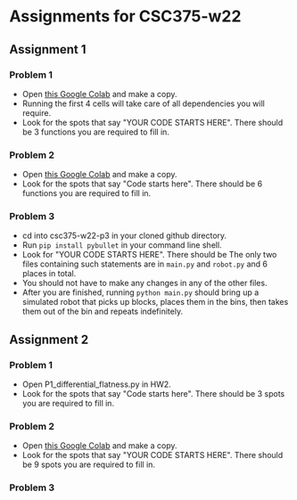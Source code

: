# Assignments for CSC375-w22

## Assignment 1

### Problem 1

* Open [this Google Colab](https://colab.research.google.com/drive/1wkY9vhIgDNze50WehpmDWva355iMr5H_#scrollTo=qoVTIj44NZxM) and make a copy.
* Running the first 4 cells will take care of all dependencies you will require.
* Look for the spots that say "YOUR CODE STARTS HERE". There should be 3 functions you are required to fill in.

### Problem 2

* Open [this Google Colab](https://colab.research.google.com/drive/1yGCLNq6KVLXDDK0iAdLCIpOM26ByYND9#scrollTo=fyGjJ64wTZGX) and make a copy.
* Look for the spots that say "Code starts here". There should be 6 functions you are required to fill in.

### Problem 3

* cd into csc375-w22-p3 in your cloned github directory.
* Run `pip install pybullet` in your command line shell.
* Look for "YOUR CODE STARTS HERE". There should be The only two files containing such statements are in `main.py` and `robot.py` and 6 places in total.
* You should not have to make any changes in any of the other files.
* After you are finished, running `python main.py` should bring up a simulated robot that picks up blocks, places them in the bins, then takes them out of the bin and repeats indefinitely.

## Assignment 2

### Problem 1

* Open P1_differential_flatness.py in HW2.
* Look for the spots that say "Code starts here". There should be 3 spots you are required to fill in.

### Problem 2

* Open [this Google Colab](https://colab.research.google.com/drive/1wx2PCfylkaBOlEu2zWwRROZiAThHfKjG#scrollTo=x5GXJ5k_Pj9A) and make a copy.
* Look for the spots that say "YOUR CODE STARTS HERE". There should be 9 spots you are required to fill in.

### Problem 3
